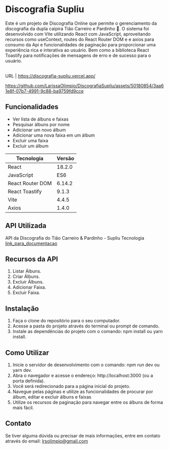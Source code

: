 # Discografia Supliu

Este é um projeto de Discografia Online que permite o gerenciamento da discografia da dupla caipira Tião Carreiro e Pardinho 🤠. O sistema foi desenvolvido com Vite utilizando React com JavaScript, aproveitando recursos como useContext, routes do React Router DOM e e axios para consumo da Api e funcionalidades de paginação para proporcionar uma experiência rica e interativa ao usuário. Bem como a biblioteca React Toastify para notificações de mensagens de erro e de sucesso para o usuário.

</br>  URL         | https://discografia-supliu.vercel.app/

https://github.com/LarissaOlimpio/DiscografiaSupliu/assets/50180854/3aa61e8f-07b7-4991-9c88-ba9759fd9cce

## Funcionalidades
* Ver lista de álbuns e faixas
* Pesquisar álbuns por nome
* Adicionar um novo álbum
* Adicionar uma nova faixa em um álbum
* Excluir uma faixa
* Excluir um álbum



| Tecnologia      | Versão       |
|-----------------|--------------|
| React           | 18.2.0     |
| JavaScript      | ES6          |
| React Router DOM| 6.14.2      |
| React Toastify| 9.1.3      |
| Vite            | 4.4.5     |
| Axios | 1.4.0    |

## API Utilizada
API da Discografia do Tião Carreiro & Pardinho - Supliu Tecnologia  [link_para_documentacao](https://tiao.supliu.com.br/)

## Recursos da API
 1. Listar Álbuns.
 2. Criar Álbuns.
 3. Excluir Álbuns.
 4. Adicionar Faixa.
 5. Excluir Faixa.

## Instalação
1. Faça o clone do repositório para o seu computador.
2. Acesse a pasta do projeto através do terminal ou prompt de comando.
3. Instale as dependências do projeto com o comando: npm install ou yarn install.

## Como Utilizar
1. Inicie o servidor de desenvolvimento com o comando: npm run dev ou yarn dev.
2. Abra o navegador e acesse o endereço: http://localhost:3000 (ou a porta definida).
3. Você será redirecionado para a página inicial do projeto.
4. Navegue pelas páginas e utilize as funcionalidades de procurar por álbum, editar e excluir álbuns e faixas
5. Utilize os recursos de paginação para navegar entre os álbuns de forma mais fácil.

## Contato
Se tiver alguma dúvida ou precisar de mais informações, entre em contato através do email: lrsolimpio@gmail.com





